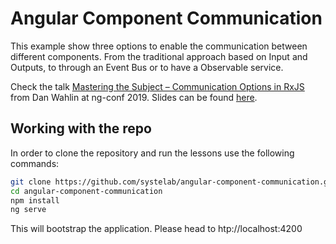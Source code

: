 # Angular Component Communication

This example show three options to enable the communication between different components. 
From the traditional approach based on Input and Outputs, to through an Event Bus or to have a Observable service.

Check the talk [Mastering the Subject – Communication Options in RxJS](https://www.youtube.com/watch?time_continue=3&v=_q-HL9YX_pk&feature=emb_logo) from Dan Wahlin at ng-conf 2019.
Slides can be found [here](https://www.dropbox.com/s/sfqyjksou18b399/Mastering%20the%20Subject%20-%20Communication%20Options%20in%20RxJS.pdf?dl=0).

## Working with the repo

In order to clone the repository and run the lessons use the following commands:

```bash
git clone https://github.com/systelab/angular-component-communication.git
cd angular-component-communication
npm install
ng serve
```

This will bootstrap the application. Please head to htp://localhost:4200
